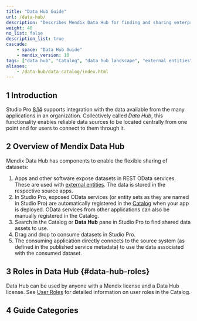 ```yaml
---
title: "Data Hub Guide"
url: /data-hub/
description: "Describes Mendix Data Hub for finding and sharing enterprise data assets."
weight: 40
no_list: false
description_list: true
cascade:
    - space: "Data Hub Guide"
    - mendix_version: 10
tags: ["data hub", "Catalog", "data hub landscape", "external entities", "external users"]
aliases:
    - /data-hub/data-catalog/index.html
---
```


## 1 Introduction

Studio Pro [8.14](/releasenotes/studio-pro/8.14/) supports integration with the data available from the many applications in an organization. Collectively called *Data Hub*, this functionality enables reliable data sources to be located centrally from one point and for users to connect to them through it. 

## 2 Overview of Mendix Data Hub

Mendix Data Hub has components to enable the flexible sharing of datasets:

1. Apps and other software expose datasets in REST OData services. These are used with [external entities](/refguide/external-entities/). The data is stored in the respective source apps.
2. In Studio Pro, exposed OData services (or entity sets as they are named in Studio Pro) are automatically registered in the [Catalog](/data-hub/data-hub-catalog/) when your app is deployed. OData services from other applications can also be manually registered in the Catalog.
3. Search in the Catalog or **Data Hub** pane in Studio Pro to find shared data assets to use.
4. Drag and drop to consume datasets in Studio Pro.  
5. The consuming application directly connects to the source system (as defined in the published service metadata) to use the data associated with the consumed dataset.

## 3 Roles in Data Hub {#data-hub-roles}

Data Hub can be used by anyone with a Mendix license and a Data Hub license. See [User Roles](/data-hub/data-hub-catalog/manage-data-sources/user-roles/) for detailed information on user roles in the Catalog.

## 4 Guide Categories
